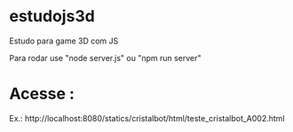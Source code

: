 # estudojs3d
Estudo para game 3D com JS

Para rodar use "node server.js" ou "npm run server"

# Acesse :
Ex.: http://localhost:8080/statics/cristalbot/html/teste_cristalbot_A002.html